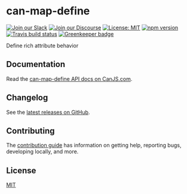 # can-map-define

[![Join our Slack](https://img.shields.io/badge/slack-join%20chat-611f69.svg)](https://www.bitovi.com/community/slack?utm_source=badge&utm_medium=badge&utm_campaign=pr-badge&utm_content=badge)
[![Join our Discourse](https://img.shields.io/discourse/https/forums.bitovi.com/posts.svg)](https://forums.bitovi.com/?utm_source=badge&utm_medium=badge&utm_campaign=pr-badge&utm_content=badge)
[![License: MIT](https://img.shields.io/badge/license-MIT-blue.svg)](https://github.com/canjs/can-map-define/blob/master/LICENSE.md)
[![npm version](https://badge.fury.io/js/can-map-define.svg)](https://www.npmjs.com/package/can-map-define)
[![Travis build status](https://travis-ci.org/canjs/can-map-define.svg?branch=master)](https://travis-ci.org/canjs/can-map-define)
[![Greenkeeper badge](https://badges.greenkeeper.io/canjs/can-map-define.svg)](https://greenkeeper.io/)

Define rich attribute behavior

## Documentation

Read the [can-map-define API docs on CanJS.com](https://canjs.com/doc/can-map-define.html).

## Changelog

See the [latest releases on GitHub](https://github.com/canjs/can-map-define/releases).

## Contributing

The [contribution guide](https://github.com/canjs/can-map-define/blob/master/CONTRIBUTING.md) has information on getting help, reporting bugs, developing locally, and more.

## License

[MIT](https://github.com/canjs/can-map-define/blob/master/LICENSE.md)
